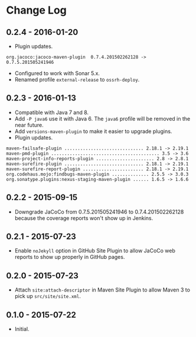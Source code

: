 # Change Log


## 0.2.4 - 2016-01-20

* Plugin updates.

```text
org.jacoco:jacoco-maven-plugin  0.7.4.201502262128 -> 0.7.5.201505241946
```

* Configured to work with Sonar 5.x.
* Renamed profile `external-release` to `ossrh-deploy`.

## 0.2.3 - 2016-01-13

* Compatible with Java 7 and 8. 
* Add `-P java6` use it with Java 6. The `java6` profile will be removed in the near future.
* Add `versions-maven-plugin` to make it easier to upgrade plugins.
* Plugin updates.

```text
maven-failsafe-plugin .............................. 2.18.1 -> 2.19.1
maven-pmd-plugin ......................................... 3.5 -> 3.6
maven-project-info-reports-plugin ...................... 2.8 -> 2.8.1
maven-surefire-plugin .............................. 2.18.1 -> 2.19.1
maven-surefire-report-plugin ....................... 2.18.1 -> 2.19.1
org.codehaus.mojo:findbugs-maven-plugin .............. 2.5.5 -> 3.0.3
org.sonatype.plugins:nexus-staging-maven-plugin ...... 1.6.5 -> 1.6.6
```

## 0.2.2 - 2015-09-15

* Downgrade JaCoCo from 0.7.5.201505241946 to 0.7.4.201502262128 because the coverage reports won't show up in Jenkins.
            
## 0.2.1 - 2015-07-23

* Enable `noJekyll` option in GitHub Site Plugin to allow JaCoCo web reports to show up properly in GitHub pages.

## 0.2.0 - 2015-07-23

* Attach `site:attach-descriptor` in Maven Site Plugin to allow Maven 3 to pick up `src/site/site.xml`.

## 0.1.0 - 2015-07-22

* Initial.
